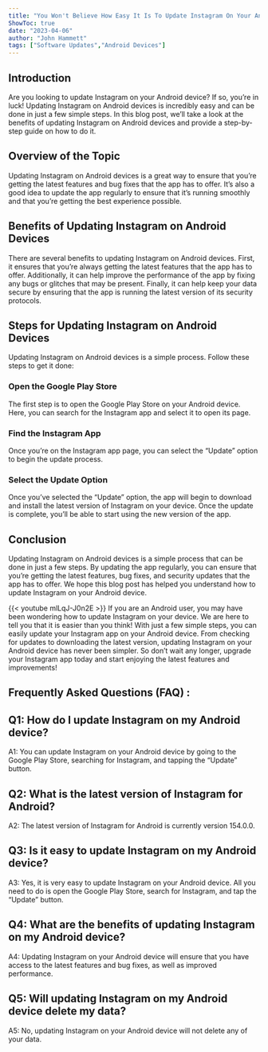 ```yaml
---
title: "You Won't Believe How Easy It Is To Update Instagram On Your Android Device!"
ShowToc: true 
date: "2023-04-06"
author: "John Hammett" 
tags: ["Software Updates","Android Devices"]
---
```

## Introduction 

Are you looking to update Instagram on your Android device? If so, you’re in luck! Updating Instagram on Android devices is incredibly easy and can be done in just a few simple steps. In this blog post, we’ll take a look at the benefits of updating Instagram on Android devices and provide a step-by-step guide on how to do it. 

## Overview of the Topic

Updating Instagram on Android devices is a great way to ensure that you’re getting the latest features and bug fixes that the app has to offer. It’s also a good idea to update the app regularly to ensure that it’s running smoothly and that you’re getting the best experience possible. 

## Benefits of Updating Instagram on Android Devices

There are several benefits to updating Instagram on Android devices. First, it ensures that you’re always getting the latest features that the app has to offer. Additionally, it can help improve the performance of the app by fixing any bugs or glitches that may be present. Finally, it can help keep your data secure by ensuring that the app is running the latest version of its security protocols. 

## Steps for Updating Instagram on Android Devices

Updating Instagram on Android devices is a simple process. Follow these steps to get it done: 

### Open the Google Play Store

The first step is to open the Google Play Store on your Android device. Here, you can search for the Instagram app and select it to open its page. 

### Find the Instagram App

Once you’re on the Instagram app page, you can select the “Update” option to begin the update process. 

### Select the Update Option

Once you’ve selected the “Update” option, the app will begin to download and install the latest version of Instagram on your device. Once the update is complete, you’ll be able to start using the new version of the app. 

## Conclusion

Updating Instagram on Android devices is a simple process that can be done in just a few steps. By updating the app regularly, you can ensure that you’re getting the latest features, bug fixes, and security updates that the app has to offer. We hope this blog post has helped you understand how to update Instagram on your Android device.

{{< youtube mlLqJ-J0n2E >}} 
If you are an Android user, you may have been wondering how to update Instagram on your device. We are here to tell you that it is easier than you think! With just a few simple steps, you can easily update your Instagram app on your Android device. From checking for updates to downloading the latest version, updating Instagram on your Android device has never been simpler. So don’t wait any longer, upgrade your Instagram app today and start enjoying the latest features and improvements!

## Frequently Asked Questions (FAQ) :
## Q1: How do I update Instagram on my Android device?

A1: You can update Instagram on your Android device by going to the Google Play Store, searching for Instagram, and tapping the “Update” button.

## Q2: What is the latest version of Instagram for Android?

A2: The latest version of Instagram for Android is currently version 154.0.0.

## Q3: Is it easy to update Instagram on my Android device?

A3: Yes, it is very easy to update Instagram on your Android device. All you need to do is open the Google Play Store, search for Instagram, and tap the “Update” button.

## Q4: What are the benefits of updating Instagram on my Android device?

A4: Updating Instagram on your Android device will ensure that you have access to the latest features and bug fixes, as well as improved performance.

## Q5: Will updating Instagram on my Android device delete my data?

A5: No, updating Instagram on your Android device will not delete any of your data.



